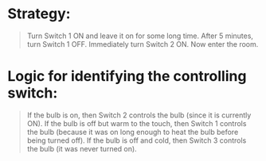 # Strategy:

> Turn Switch 1 ON and leave it on for some long time.
> After 5 minutes, turn Switch 1 OFF.
> Immediately turn Switch 2 ON.
> Now enter the room.

# Logic for identifying the controlling switch:

> If the bulb is on, then Switch 2 controls the bulb (since it is currently ON).
> If the bulb is off but warm to the touch, then Switch 1 controls the bulb (because it was on long enough to heat the bulb before being turned off).
> If the bulb is off and cold, then Switch 3 controls the bulb (it was never turned on).
